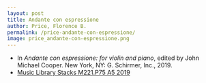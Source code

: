 ```yaml
---
layout: post
title: Andante con espressione
author: Price, Florence B.
permalink: /price-andante-con-espressione/
image: price_andante-con-espressione.png
---
```


- In *Andante con espressione: for violin and piano*, edited by John Michael Cooper. New York, NY: G. Schirmer, Inc., 2019.
- <a href="https://tufts-primo.hosted.exlibrisgroup.com/permalink/f/bnf7qa/01TUN_ALMA21284948040003851" target="_blank">Music Library Stacks M221.P75 A5 2019</a>
